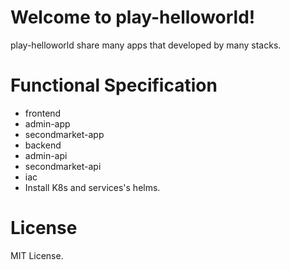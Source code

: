# Welcome to play-helloworld!

play-helloworld share many apps that developed by many stacks.

# Functional Specification

- frontend
 - admin-app
 - secondmarket-app
- backend
 - admin-api
 - secondmarket-api
- iac
 - Install K8s and services's helms.

# License

MIT License.
